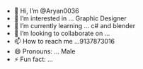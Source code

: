 - 👋 Hi, I’m @Aryan0036
- 👀 I’m interested in ... Graphic Designer 
- 🌱 I’m currently learning ... c# and blender
- 💞️ I’m looking to collaborate on ...
- 📫 How to reach me ...9137873016
- 😄 Pronouns: ... Male
- ⚡ Fun fact: ...

<!---
Aryan0036/Aryan0036 is a ✨ special ✨ repository because its `README.md` (this file) appears on your GitHub profile.
You can click the Preview link to take a look at your changes.
--->
